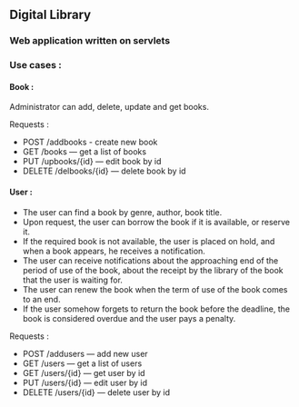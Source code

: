 ## Digital Library 

### Web application written on servlets

### Use cases : 

#### Book :

Administrator can add, delete, update and get books.

Requests : 

- POST /addbooks - create new book
- GET /books — get a list of books
- PUT /upbooks/{id} — edit book by id
- DELETE /delbooks/{id} — delete book by id

#### User :

- The user can find a book by genre, author, book title.
- Upon request, the user can borrow the book if it is available, or reserve it.
- If the required book is not available, the user is placed on hold, and when a book appears, he receives a notification.
- The user can receive notifications about the approaching end of the period of use of the book, about the receipt by the library of the book that the user is waiting for.
- The user can renew the book when the term of use of the book comes to an end.
- If the user somehow forgets to return the book before the deadline, the book is considered overdue and the user pays a penalty.

Requests : 

- POST /addusers — add new user
- GET /users — get a list of users
- GET /users/{id} — get user by id
- PUT /users/{id} — edit user by id
- DELETE /users/{id} — delete user by id